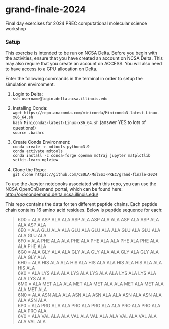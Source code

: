 # grand-finale-2024
Final day exercises for 2024 PREC computational molecular science workshop

### Setup
This exercise is intended to be run on NCSA Delta. Before you begin with the activities,
ensure that you have created an account on NCSA Delta. This may also require that you create
an account on ACCESS. You will also need to have access to a GPU allocation on Delta.

Enter the following commands in the terminal in order to setup the simulation environment.

1. Login to Delta:\
  `ssh username@login.delta.ncsa.illinois.edu`

2. Installing Conda:\
  `wget https://repo.anaconda.com/miniconda/Miniconda3-latest-Linux-x86_64.sh`\
  `bash Miniconda3-latest-Linux-x86_64.sh` (answer YES to lots of questions!)\
  `source .bashrc`

3. Create Conda Environment:\
  `conda create -n mdtools python=3.9`\
  `conda activate mdtools`\
  `conda install -c conda-forge openmm mdtraj jupyter matplotlib scikit-learn nglview`

4. Clone the Repo:\
  `git clone https://github.com/CSULA-MolSSI-PREC/grand-finale-2024`


To use the Jupyter notebooks associated with this repo, you can use the NCSA 
OpenOnDemand portal, which can be found here: http://openondemand.delta.ncsa.illinois.edu/

This repo contains the data for ten different peptide chains. Each peptide chain contains 
16 amino acid residues. Below is peptide sequence for each:

 > 6D0 = ALA ASP ALA ALA ASP ALA ASP ALA ALA ASP ALA ASP ALA ALA ASP ALA\
  6E0 = ALA GLU ALA ALA GLU ALA GLU ALA ALA GLU ALA GLU ALA ALA GLU ALA\
  6F0 = ALA PHE ALA ALA PHE ALA PHE ALA ALA PHE ALA PHE ALA ALA PHE ALA\
  6G0 = ALA GLY ALA ALA GLY ALA GLY ALA ALA GLY ALA GLY ALA ALA GLY ALA\
  6H0 = ALA HIS ALA ALA HIS ALA HIS ALA ALA HIS ALA HIS ALA ALA HIS ALA\
  6K0 = ALA LYS ALA ALA LYS ALA LYS ALA ALA LYS ALA LYS ALA ALA LYS ALA\
  6M0 = ALA MET ALA ALA MET ALA MET ALA ALA MET ALA MET ALA ALA MET ALA\
  6N0 = ALA ASN ALA ALA ASN ALA ASN ALA ALA ASN ALA ASN ALA ALA ASN ALA\
  6P0 = ALA PRO ALA ALA PRO ALA PRO ALA ALA PRO ALA PRO ALA ALA PRO ALA\
  6V0 = ALA VAL ALA ALA VAL ALA VAL ALA ALA VAL ALA VAL ALA ALA VAL ALA
